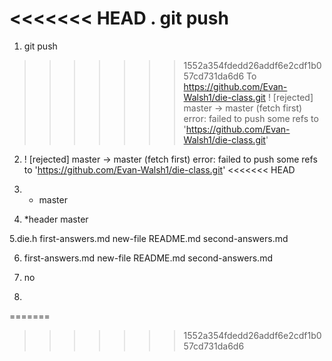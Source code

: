 <<<<<<< HEAD
.  git push
=======
1.  git push
>>>>>>> 1552a354fdedd26addf6e2cdf1b057cd731da6d6
 To https://github.com/Evan-Walsh1/die-class.git
  ! [rejected]        master -> master (fetch first)
 error: failed to push some refs to 'https://github.com/Evan-Walsh1/die-class.git'

2. ! [rejected]        master -> master (fetch first)
error: failed to push some refs to 'https://github.com/Evan-Walsh1/die-class.git'
<<<<<<< HEAD

3. * master

4. *header
    master

5.die.h  first-answers.md  new-file  README.md  second-answers.md

6. first-answers.md  new-file  README.md  second-answers.md

7. no

8.


=======
>>>>>>> 1552a354fdedd26addf6e2cdf1b057cd731da6d6
